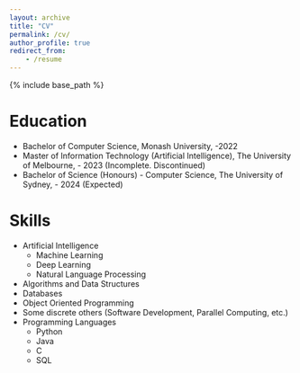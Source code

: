 ```yaml
---
layout: archive
title: "CV"
permalink: /cv/
author_profile: true
redirect_from:
    - /resume
---
```


{% include base_path %}

# Education

-   Bachelor of Computer Science, Monash University, -2022
-   Master of Information Technology (Artificial Intelligence), The University of Melbourne, - 2023 (Incomplete. Discontinued)
-   Bachelor of Science (Honours) - Computer Science, The University of Sydney, - 2024 (Expected)

<!-- # Work experience

-   Summer 2015: Research Assistant

    -   Github University
    -   Duties included: Tagging issues
    -   Supervisor: Professor Git -->

# Skills

-   Artificial Intelligence
    -   Machine Learning
    -   Deep Learning
    -   Natural Language Processing
-   Algorithms and Data Structures
-   Databases
-   Object Oriented Programming
-   Some discrete others (Software Development, Parallel Computing, etc.)
-   Programming Languages
    -   Python
    -   Java
    -   C
    -   SQL

<!-- # Publications

  <ul>{% for post in site.publications %}
    {% include archive-single-cv.html %}
  {% endfor %}</ul>

Talks
======
  <ul>{% for post in site.talks %}
    {% include archive-single-talk-cv.html %}
  {% endfor %}</ul>

Teaching
======
  <ul>{% for post in site.teaching %}
    {% include archive-single-cv.html %}
  {% endfor %}</ul>

Service and leadership
======
* Currently signed in to 43 different slack teams -->
